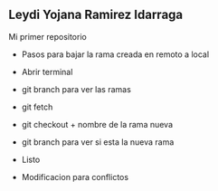 ## Leydi Yojana Ramirez Idarraga

Mi primer repositorio

* Pasos para bajar la rama creada en remoto a local

* Abrir terminal
* git branch para ver las ramas
* git fetch
* git checkout + nombre de la rama nueva
* git branch para ver si esta la nueva rama
* Listo 

* Modificacion para conflictos